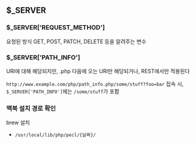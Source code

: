 ## $_SERVER

### $_SERVER['REQUEST_METHOD']

요청된 방식 GET, POST, PATCH, DELETE 등을 알려주는 변수

### $_SERVER['PATH_INFO']

URI에 대해 해당되지만, .php 다음에 오는 URI만 해당되거나, REST에서만 적용된다

`http://www.example.com/php/path_info.php/some/stuff?foo=bar` 접속 시, `$_SERVER['PATH_INFO']`에는 `/some/stuff`가 포함

### 맥북 설치 경로 확인

brew 설치

- `/usr/local/lib/php/pecl/{날짜}/`

